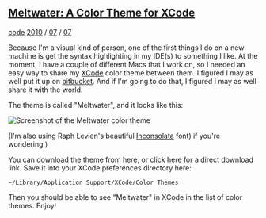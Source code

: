 
## [Meltwater: A Color Theme for XCode](http://journal.stuffwithstuff.com/2010/07/07/meltwater-a-color-theme-for-xcode/ "Meltwater: A Color Theme for XCode")


[code](http://journal.stuffwithstuff.com/category/code/ "View all posts in code") [2010](http://journal.stuffwithstuff.com/2010/ "year") / [07](http://journal.stuffwithstuff.com/2010/07/ "month") / [07](http://journal.stuffwithstuff.com/2010/07/07/)


Because I'm a visual kind of person, one of the first things I do on a new
machine is get the syntax highlighting in my IDE(s) to something I like. At
the moment, I have a couple of different Macs that I work on, so I needed an
easy way to share my [XCode](http://en.wikipedia.org/wiki/Xcode) color theme between them. I figured I may as
well put it up on [bitbucket](http://www.bitbucket.org). And if I'm going to do that, I figured I
may as well share it with the world.


The theme is called "Meltwater", and it looks like this:

![Screenshot of the Meltwater color theme](http://journal.stuffwithstuff.com/wp-content/uploads/2010/07/meltwater.gif "meltwater")


(I'm also using Raph Levien's beautiful [Inconsolata](http://www.levien.com/type/myfonts/inconsolata.html) font) if you're
wondering.)


You can download the theme from [here](http://bitbucket.org/munificent/support/src/tip/xcode/themes/), or click [here](http://bitbucket.org/munificent/support/raw/fcef2059a901/xcode/themes/Meltwater.xccolortheme) for a direct
download link. Save it into your XCode preferences directory here:


`~/Library/Application Support/XCode/Color Themes`

Then you should be able to see "Meltwater" in XCode in the list of color
themes. Enjoy!
